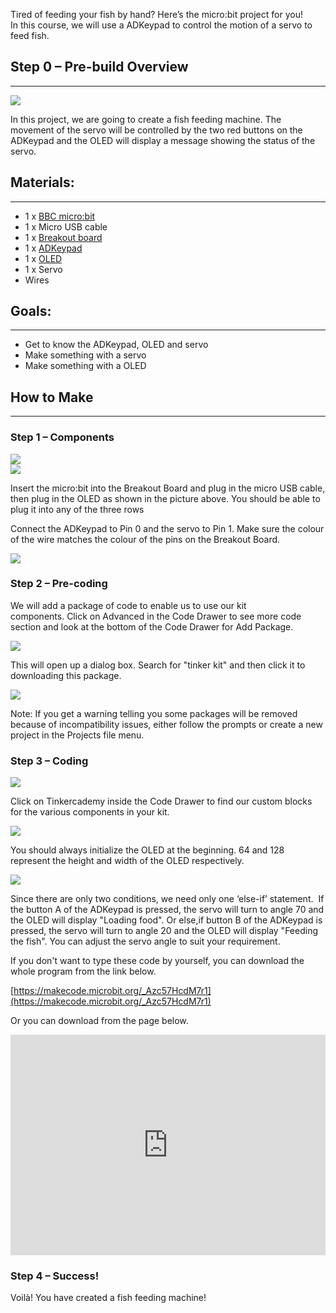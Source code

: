 Tired of feeding your fish by hand? Here’s the micro:bit project for you!             
In this course, we will use a ADKeypad to control the motion of a servo to feed fish.         


## Step 0 – Pre-build Overview       
---   

![](https://i.imgur.com/QO4eC0H.png)     

In this project, we are going to create a fish feeding machine. The movement of the servo will be controlled by the two red buttons on the ADKeypad and the OLED will display a message showing the status of the servo.      


## Materials:     
---     

- 1 x [BBC micro:bit](http://www.elecfreaks.com/estore/micro-bit-board.html)     
- 1 x Micro USB cable     
- 1 x [Breakout board](http://www.elecfreaks.com/estore/elecfreaks-micro-bit-breakout-board.html)     
- 1 x [ADKeypad](https://www.elecfreaks.com/estore/octopus-adkeypad.html)     
- 1 x [OLED](https://www.elecfreaks.com/estore/iic-oled.html)     
- 1 x Servo     
- Wires     


## Goals:     
---     

- Get to know the ADKeypad, OLED and servo
- Make something with a servo
- Make something with a OLED 


## How to Make     
---   

### Step 1 – Components     

![](https://i.imgur.com/FNUJhZ3.jpg)  
![](https://i.imgur.com/BAovMFM.jpg)  

Insert the micro:bit into the Breakout Board and plug in the micro USB cable, then plug in the OLED as shown in the picture above. You should be able to plug it into any of the three rows

Connect the ADKeypad to Pin 0 and the servo to Pin 1. Make sure the colour of the wire matches the colour of the pins on the Breakout Board.

![](https://i.imgur.com/FHD6oh8.jpg)

### Step 2 – Pre-coding  

We will add a package of code to enable us to use our kit components. Click on Advanced in the Code Drawer to see more code section and look at the bottom of the Code Drawer for Add Package.   

![](https://i.imgur.com/TF3bfdq.jpg)   

This will open up a dialog box. Search for "tinker kit" and then click it to downloading this package.   

![](https://i.imgur.com/nOIgk5u.png)   

Note: If you get a warning telling you some packages will be removed because of incompatibility issues, either follow the prompts or create a new project in the Projects file menu.   

### Step 3 – Coding     

![](https://i.imgur.com/qLksxfG.jpg)   

Click on Tinkercademy inside the Code Drawer to find our custom blocks for the various components in your kit.   

![](https://i.imgur.com/6CUN5SW.jpg)  

You should always initialize the OLED at the beginning. 64 and 128 represent the height and width of the OLED respectively.   

![](https://i.imgur.com/gRJsbmX.jpg)

Since there are only two conditions, we need only one ‘else-if’ statement. 
If the button A of the ADKeypad is pressed, the servo will turn to angle 70 and the OLED will display "Loading food". 
Or else,if button B of the ADKeypad is pressed, the servo will turn to angle 20 and the OLED will display "Feeding the fish".
You can adjust the servo angle to suit your requirement.

If you don't want to type these code by yourself, you can download the whole program from the link below.  

[https://makecode.microbit.org/_Azc57HcdM7r1](https://makecode.microbit.org/_Azc57HcdM7r1)  

Or you can download from the page below.   

<div style="position:relative;height:0;padding-bottom:70%;overflow:hidden;"><iframe style="position:absolute;top:0;left:0;width:100%;height:100%;" src="https://makecode.microbit.org/#pub:_Azc57HcdM7r1" frameborder="0" sandbox="allow-popups allow-forms allow-scripts allow-same-origin"></iframe></div>  


### Step 4 – Success!    

Voilà! You have created a fish feeding machine!     
